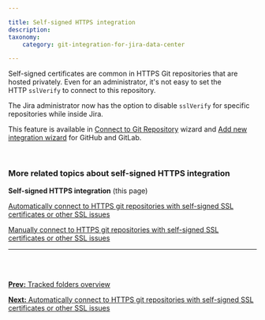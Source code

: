 ```yaml
---

title: Self-signed HTTPS integration
description:
taxonomy:
    category: git-integration-for-jira-data-center

---
```


Self-signed certificates are common in HTTPS Git repositories that are hosted privately. Even for an administrator, it's not easy to set the HTTP `sslVerify` to connect to this repository.

The Jira administrator now has the option to disable `sslVerify` for specific repositories while inside Jira.

This feature is available in [Connect to Git Repository](/git-integration-for-jira-data-center/using-the-connect-repository-wizard-gij-self-managed) wizard and [Add new integration wizard](/git-integration-for-jira-data-center/using-the-add-new-integration-wizard-gij-self-managed) for GitHub and GitLab.

<br>

### More related topics about self-signed HTTPS integration

**Self-signed HTTPS integration** (this page)

[Automatically connect to HTTPS git repositories with self-signed SSL certificates or other SSL issues](/git-integration-for-jira-data-center/automatically-connect-to-HTTPS-git-repositories-with-self-signed-SSL-certificates-or-other-SSL-issues-gij-self-managed)

[Manually connect to HTTPS git repositories with self-signed SSL certificates or other SSL issues](/git-integration-for-jira-data-center/manually-connect-to-HTTPS-git-repositories-with-self-signed-SSL-certificates-or-other-SSL-issues-gij-self-managed)

* * *

<br>
<br>

[**Prev:** Tracked folders overview](/git-integration-for-jira-data-center/tracked-folders-overview-gij-self-managed)

[**Next:** Automatically connect to HTTPS git repositories with self-signed SSL certificates or other SSL issues](/git-integration-for-jira-data-center/automatically-connect-to-HTTPS-git-repositories-with-self-signed-SSL-certificates-or-other-SSL-issues-gij-self-managed)

